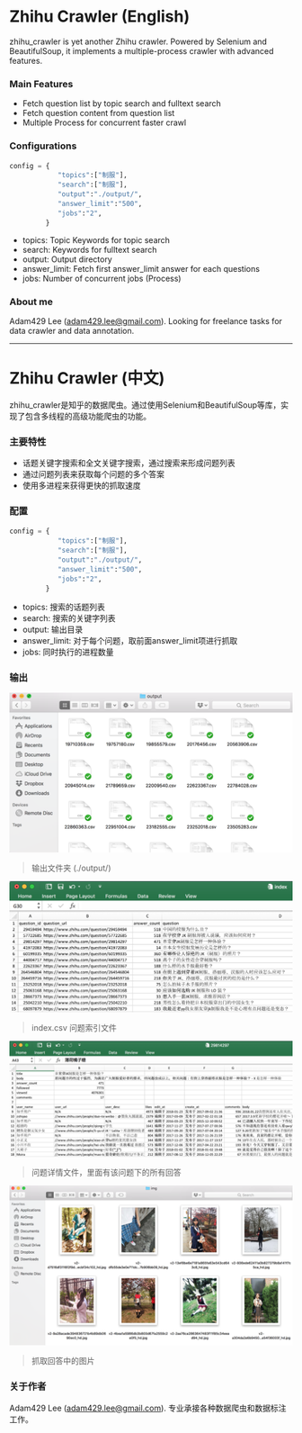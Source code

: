 # Zhihu Crawler (English)

zhihu_crawler is yet another Zhihu crawler. Powered by Selenium and BeautifulSoup, it implements a multiple-process crawler with advanced features. 

### Main Features

- Fetch question list by topic search and fulltext search
- Fetch question content from question list
- Multiple Process for concurrent faster crawl

### Configurations

```python
config = {
            "topics":["制服"], 
            "search":["制服"],
            "output":"./output/",
            "answer_limit":"500",
            "jobs":"2",
         } 
```
- topics: Topic Keywords for topic search
- search: Keywords for fulltext search 
- output: Output directory
- answer_limit: Fetch first answer_limit answer for each questions
- jobs: Number of concurrent jobs (Process)


### About me

Adam429 Lee (adam429.lee@gmail.com). Looking for freelance tasks for data crawler and data annotation.

---------------------------------------------------------

# Zhihu Crawler (中文)

zhihu_crawler是知乎的数据爬虫。通过使用Selenium和BeautifulSoup等库，实现了包含多线程的高级功能爬虫的功能。

### 主要特性

- 话题关键字搜索和全文关键字搜索，通过搜索来形成问题列表
- 通过问题列表来获取每个问题的多个答案
- 使用多进程来获得更快的抓取速度

### 配置

```python
config = {
            "topics":["制服"], 
            "search":["制服"],
            "output":"./output/",
            "answer_limit":"500",
            "jobs":"2",
         } 
```
- topics: 搜索的话题列表
- search: 搜索的关键字列表
- output: 输出目录
- answer_limit: 对于每个问题，取前面answer_limit项进行抓取
- jobs: 同时执行的进程数量

### 输出

![outut](demo/output.png)

> 输出文件夹 (./output/)

![index](demo/index.png)

> index.csv 问题索引文件

![question](demo/question.png)

> 问题详情文件，里面有该问题下的所有回答

![question](demo/output_img.png)

> 抓取回答中的图片


### 关于作者

Adam429 Lee (adam429.lee@gmail.com). 专业承接各种数据爬虫和数据标注工作。

